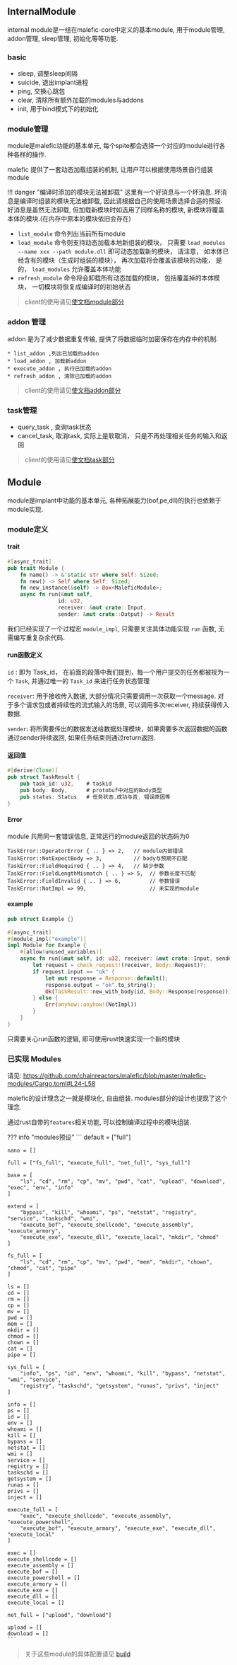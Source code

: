
## InternalModule

internal module是一组在malefic-core中定义的基本module, 用于module管理, addon管理, sleep管理, 初始化等等功能.

### basic

* sleep, 调整sleep间隔
* suicide, 退出implant进程
* ping, 交换心跳包
* clear, 清除所有额外加载的modules与addons
* init, 用于bind模式下的初始化

### module管理

module是malefic功能的基本单元, 每个spite都会选择一个对应的module进行各种各样的操作. 

malefic 提供了一套动态加载组装的机制, 让用户可以根据使用场景自行组装module

!!! danger "编译时添加的模块无法被卸载" 
	这里有一个好消息与一个坏消息.
	坏消息是编译时组装的模块无法被卸载, 因此请根据自己的使用场景选择合适的预设.
	好消息是虽然无法卸载, 但加载新模块时如选用了同样名称的模块, 新模块将覆盖本体的模块.(在内存中原本的模块依旧会存在)

- `list_module` 命令列出当前所有module
- `load_module` 命令则支持动态加载本地新组装的模块， 只需要 `load_modules --name xxx --path module.dll` 即可动态加载新的模块， 请注意， 如本体已经含有的模块（生成时组装的模块）， 再次加载将会覆盖该模块的功能， 是的， `load_modules` 允许覆盖本体功能
- `refresh_module`  命令将会卸载所有动态加载的模块， 包括覆盖掉的本体模块， 一切模块将恢复成编译时的初始状态

> client的使用请见[使文档module部分](/IoM/manual/implant/#module)
### addon 管理
addon 是为了减少数据重复传输, 提供了将数据临时加密保存在内存中的机制. 

	* list_addon ,列出已加载的addon
	* load_addon , 加载新addon
	* execute_addon , 执行已加载的addon
	* refresh_addon , 清除已加载的addon

> client的使用请见[使文档addon部分](/IoM/manual/manual/implant/#addon)

### task管理

* query_task , 查询task状态
* cancel_task, 取消task, 实际上是软取消， 只是不再处理相关任务的输入和返回

> client的使用请见[使文档task部分](/IoM/manual/implant/#task)
## Module

module是implant中功能的基本单元, 各种拓展能力(bof,pe,dll)的执行也依赖于module实现. 

### module定义
#### trait

```rust
#[async_trait]
pub trait Module {
    fn name() -> &'static str where Self: Sized;
    fn new() -> Self where Self: Sized;
    fn new_instance(&self) -> Box<MaleficModule>;
	async fn run(&mut self, 
				id: u32, 
				receiver: &mut crate::Input, 
				sender: &mut crate::Output) -> Result 
```

我们已经实现了一个过程宏 `module_impl`, 只需要关注具体功能实现 `run` 函数, 无需编写重复杂余代码.

#### run函数定义

`id` : 即为 Task_id， 在前面的段落中我们提到，每一个用户提交的任务都被视为一个 `Task`, 并通过唯一的 `Task_id` 来进行任务状态管理

`receiver`: 用于接收传入数据, 大部分情况只需要调用一次获取一个message. 对于多个请求包或者持续性的流式输入的场景, 可以调用多次receiver, 持续获得传入数据. 

`sender`: 将所需要传出的数据发送给数据处理模块，如果需要多次返回数据的函数通过sender持续返回, 如果任务结束则通过return返回.

#### 返回值

```rust
#[derive(Clone)]  
pub struct TaskResult {  
    pub task_id: u32,    # taskid
    pub body: Body,      # protobuf中对应的Body类型
    pub status: Status   # 任务状态,成功与否, 错误原因等
}
```

#### Error

module 共用同一套错误信息, 正常运行的module返回的状态码为0

```
TaskError::OperatorError { .. } => 2,   // module内部错误
TaskError::NotExpectBody => 3,          // body与预期不匹配
TaskError::FieldRequired { .. } => 4,   // 缺少参数
TaskError::FieldLengthMismatch { .. } => 5,  // 参数长度不匹配
TaskError::FieldInvalid { .. } => 6,         // 参数错误
TaskError::NotImpl => 99,                    // 未实现的module
```

#### example

```rust
pub struct Example {}  
  
#[async_trait]  
#[module_impl("example")]  
impl Module for Example {  
    #[allow(unused_variables)]  
    async fn run(&mut self, id: u32, receiver: &mut crate::Input, sender: &mut crate::Output) -> Result {  
        let request = check_request!(receiver, Body::Request)?;  
        if request.input == "ok" {  
            let mut response = Response::default();  
            response.output = "ok".to_string();  
            Ok(TaskResult::new_with_body(id, Body::Response(response)))  
        } else {  
            Err(anyhow::anyhow!(NotImpl))  
        }  
    }  
}
```

只需要关心run函数的逻辑, 即可使用rust快速实现一个新的模块

### 已实现 Modules

请见: https://github.com/chainreactors/malefic/blob/master/malefic-modules/Cargo.toml#L24-L58

malefic的设计理念之一就是模块化, 自由组装. modules部分的设计也提现了这个理念. 

通过rust自带的`features`相关功能, 可以控制编译过程中的模块组装.  

??? info "modules预设"
	```
	default = ["full"]  
	  
	nano = []  
	  
	full = ["fs_full", "execute_full", "net_full", "sys_full"]  
	  
	base = [  
	    "ls", "cd", "rm", "cp", "mv", "pwd", "cat", "upload", "download", "exec", "env", "info"  
	]  
	  
	extend = [  
	    "bypass", "kill", "whoami", "ps", "netstat", "registry", "service", "taskschd", "wmi",  
	    "execute_bof", "execute_shellcode", "execute_assembly", "execute_armory",  
	    "execute_exe", "execute_dll", "execute_local", "mkdir", "chmod"  
	]  
	  
	fs_full = [  
	    "ls", "cd", "rm", "cp", "mv", "pwd", "mem", "mkdir", "chown", "chmod", "cat", "pipe"  
	]  
	  
	ls = []  
	cd = []  
	rm = []  
	cp = []  
	mv = []  
	pwd = []  
	mem = []  
	mkdir = []  
	chmod = []  
	chown = []  
	cat = []  
	pipe = []  
	  
	sys_full = [  
	    "info", "ps", "id", "env", "whoami", "kill", "bypass", "netstat", "wmi", "service",  
	    "registry", "taskschd", "getsystem", "runas", "privs", "inject"  
	]  
	  
	info = []  
	ps = []  
	id = []  
	env = []  
	whoami = []  
	kill = []  
	bypass = []  
	netstat = []  
	wmi = []  
	service = []  
	registry = []  
	taskschd = []  
	getsystem = []  
	runas = []  
	privs = []  
	inject = []  
	  
	execute_full = [  
	    "exec", "execute_shellcode", "execute_assembly", "execute_powershell",  
	    "execute_bof", "execute_armory", "execute_exe", "execute_dll", "execute_local"  
	]  
	  
	exec = []  
	execute_shellcode = []  
	execute_assembly = []  
	execute_bof = []  
	execute_powershell = []  
	execute_armory = []  
	execute_exe = []  
	execute_dll = []  
	execute_local = []  
	  
	net_full = ["upload", "download"]  
	  
	upload = []  
	download = []
	```


> 关于这些module的具体配置请见 [build](/IoM/manual/implant/build)

